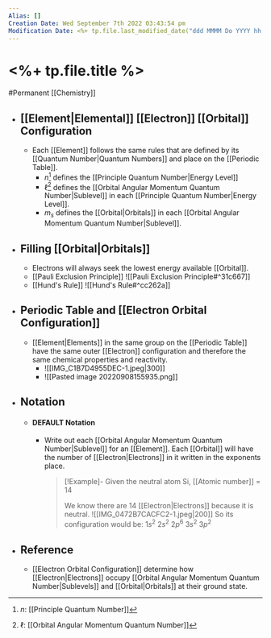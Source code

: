```yaml
---
Alias: []
Creation Date: Wed September 7th 2022 03:43:54 pm 
Modification Date: <%+ tp.file.last_modified_date("ddd MMMM Do YYYY hh:mm:ss a") %>
---
```

# <%+ tp.file.title %>
#Permanent [[Chemistry]]

- ## [[Element|Elemental]] [[Electron]] [[Orbital]] Configuration
	- Each [[Element]] follows the same rules that are defined by its [[Quantum Number|Quantum Numbers]] and place on the [[Periodic Table]].
		- $n$[^1] defines the [[Principle Quantum Number|Energy Level]]
		- $\ell$[^2] defines the [[Orbital Angular Momentum Quantum Number|Sublevel]] in each [[Principle Quantum Number|Energy Level]].
		- $m_s$ defines the [[Orbital|Orbitals]] in each [[Orbital Angular Momentum Quantum Number|Sublevel]].
- ## Filling [[Orbital|Orbitals]]
	- Electrons will always seek the lowest energy available [[Orbital]].
	- [[Pauli Exclusion Principle]]
	![[Pauli Exclusion Principle#^31c667]]
	- [[Hund's Rule]]
	![[Hund's Rule#^cc262a]]
- ## Periodic Table and [[Electron Orbital Configuration]]
	- [[Element|Elements]] in the same group on the [[Periodic Table]] have the same outer [[Electron]] configuration and therefore the same chemical properties and reactivity.
		- ![[IMG_C1B7D4955DEC-1.jpeg|300]]
		- ![[Pasted image 20220908155935.png]]
- ## Notation
	- #### DEFAULT Notation
		- Write out each [[Orbital Angular Momentum Quantum Number|Sublevel]] for an [[Element]]. Each [[Orbital]] will have the number of [[Electron|Electrons]] in it written in the exponents place.
		  > [!Example]-
		  > Given the neutral atom Si, [[Atomic number]] = 14
		  > 
		  > We know there are 14 [[Electron|Electrons]] because it is neutral.
		  > ![[IMG_0472B7CACFC2-1.jpeg|200]]
		  > So its configuration would be: $1s^2$ $2s^2$ $2p^6$ $3s^2$ $3p^2$
- ## Reference
	- [[Electron Orbital Configuration]] determine how [[Electron|Electrons]] occupy [[Orbital Angular Momentum Quantum Number|Sublevels]] and [[Orbital|Orbitals]] at their ground state.

[^1]: $n$: [[Principle Quantum Number]]
[^2]: $\ell$: [[Orbital Angular Momentum Quantum Number]]
